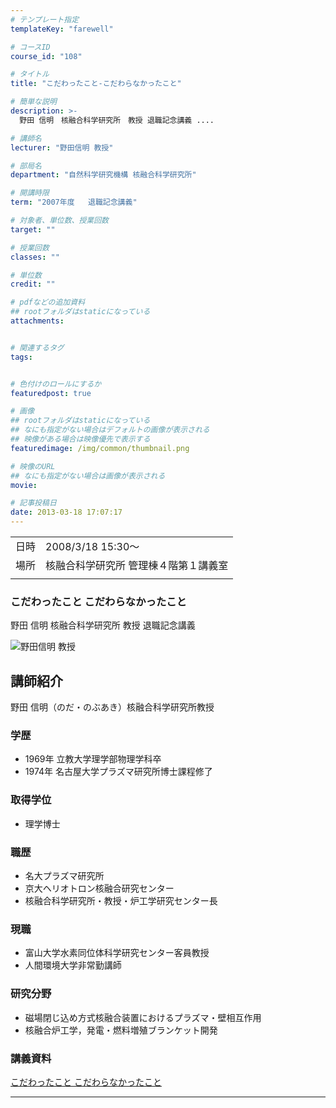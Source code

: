 ```yaml
---
# テンプレート指定
templateKey: "farewell"

# コースID
course_id: "108"

# タイトル
title: "こだわったこと-こだわらなかったこと"

# 簡単な説明
description: >-
  野田 信明　核融合科学研究所　教授 退職記念講義 ....

# 講師名
lecturer: "野田信明 教授"

# 部局名
department: "自然科学研究機構 核融合科学研究所"

# 開講時限
term: "2007年度	退職記念講義"

# 対象者、単位数、授業回数
target: ""

# 授業回数
classes: ""

# 単位数
credit: ""

# pdfなどの追加資料
## rootフォルダはstaticになっている
attachments:


# 関連するタグ
tags:


# 色付けのロールにするか
featuredpost: true

# 画像
## rootフォルダはstaticになっている
## なにも指定がない場合はデフォルトの画像が表示される
## 映像がある場合は映像優先で表示する
featuredimage: /img/common/thumbnail.png

# 映像のURL
## なにも指定がない場合は画像が表示される
movie: 

# 記事投稿日
date: 2013-03-18 17:07:17
---
```


|   |   |
|---|---|
| 日時 | 2008/3/18  15:30〜 |
| 場所 | 核融合科学研究所 管理棟４階第１講義室 |
|   |   |


### こだわったこと こだわらなかったこと

野田 信明 核融合科学研究所 教授 退職記念講義



![野田信明 教授](https://ocw.nagoya-u.jp/files/108/s_NodaN021.jpg) 
## 講師紹介

野田 信明（のだ・のぶあき）核融合科学研究所教授

### 学歴

* 1969年 立教大学理学部物理学科卒
* 1974年 名古屋大学プラズマ研究所博士課程修了 </ul>
### 取得学位

* 理学博士 </ul>
### 職歴

* 名大プラズマ研究所
* 京大ヘリオトロン核融合研究センター
* 核融合科学研究所・教授・炉工学研究センター長 </ul>
### 現職

* 富山大学水素同位体科学研究センター客員教授
* 人間環境大学非常勤講師</ul>
### 研究分野

* 磁場閉じ込め方式核融合装置におけるプラズマ・壁相互作用
* 核融合炉工学，発電・燃料増殖ブランケット開発</ul>


### 講義資料

[こだわったこと こだわらなかったこと](https://ocw.nagoya-u.jp/files/108/Noda.pdf) 

-----